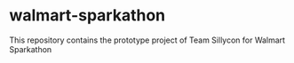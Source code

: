 # walmart-sparkathon
This repository contains the prototype project of Team Sillycon for Walmart Sparkathon
